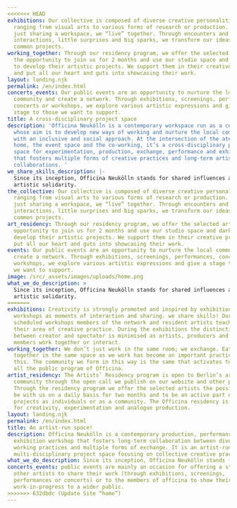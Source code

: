 ```yaml
---
<<<<<<< HEAD
exhibitions: Our collective is composed of diverse creative personalities
  ranging from visual arts to various forms of research or production. More than
  just sharing a workspace, we “live” together. Through encounters and
  interactions, little surprises and big sparks, we transform our ideas into
  common projects.
working_together: Through our residency program, we offer the selected artists
  the opportunity to join us for 2 months and use our studio space and darkroom
  to develop their artistic projects. We support them in their creative process
  and put all our heart and guts into showcasing their work.
layout: landing.njk
permalink: /en/index.html
concerts_events: Our public events are an opportunity to nurture the local
  community and create a network. Through exhibitions, screenings, performances,
  concerts or workshops, we explore various artistic expressions and give a
  stage to those we want to support.
title: A cross-disciplinary project space
description: 'Officina Neukölln is a contemporary workspace run as a collective
  whose aim is to develop new ways of working and nurture the local community
  with an inclusive and social approach. At the intersection of the atelier, the
  home, the event space and the co-working, it’s a cross-disciplinary project
  space for experimentation, production, exchange, performance and exhibition
  that fosters multiple forms of creative practices and long-term artistic
  collaborations. '
we_share_skills_description: |-
  Since its inception, Officina Neukölln stands for shared influences and
  artistic solidarity.
the_collective: Our collective is composed of diverse creative personalities
  ranging from visual arts to various forms of research or production. More than
  just sharing a workspace, we “live” together. Through encounters and
  interactions, little surprises and big sparks, we transform our ideas into
  common projects.
art_residency: Through our residency program, we offer the selected artists the
  opportunity to join us for 2 months and use our studio space and darkroom to
  develop their artistic projects. We support them in their creative process and
  put all our heart and guts into showcasing their work.
events: Our public events are an opportunity to nurture the local community and
  create a network. Through exhibitions, screenings, performances, concerts or
  workshops, we explore various artistic expressions and give a stage to those
  we want to support.
image: /src/_assets/images/uploads/home.png
what_we_do_description: >
  Since its inception, Officina Neukölln stands for shared influences and
  artistic solidarity.
=======
exhibitions: Creativity is strongly promoted and inspired by exhibitions and
  workshops as moments of interaction and sharing. we share skills! During
  scheduled workshops members of the network and resident artists teach others
  their area of creative practice. During the exhibitions the distinction
  between creator and spectator is minimised as artists, producers and audience
  members work together or interact.
working_together: We don’t just work in the same room; we exchange. Eating
  together in the same space as we work has become an important practice for
  this. The community we form in this way is the same that activates to organize
  all the public program of Officina.
artist_residency: The Artists’ Residency program is open to Berlin’s artist
  community through the open call we publish on our website and other platforms.
  Through the residency program we offer the selected artists the possibility to
  be with us on a daily basis for two months and to be an active part of our
  projects as individuals or as a community. The Officina residency is a space
  for creativity, experimentation and analogue production.
layout: landing.njk
permalink: /en/index.html
title: An artist-run space!
description: Officina Neukölln is a contemporary production, performance and
  exhibition workshop that fosters long-term collaboration between diverse
  working practices and multiple forms of exchange. It is an artist-run
  multi-disciplinary project space focusing on collective creative practices.
what_we_do_description: Since its inception, Officina Neukölln stands for shared influences.
concerts_events: public events are mainly an occasion for offering a stage to
  other artists to share their work (through exhibitions, screenings,
  performances or concerts) or to the members of officina to show their
  work-in-progress to a wider public.
>>>>>>> 632dbdc (Update Site “home”)
---
```

